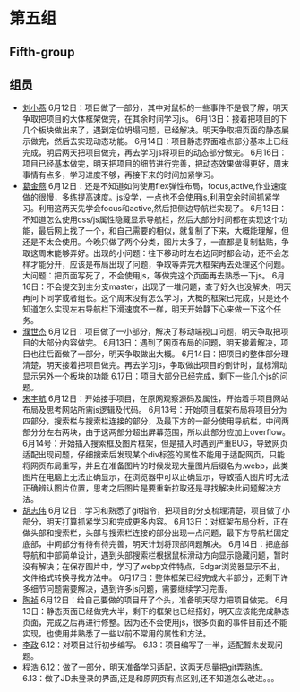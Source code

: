 # 第五组
## Fifth-group
##  组员
- [刘小燕](https://github.com/lxy123123)
6月12日：项目做了一部分，其中对鼠标的一些事件不是很了解，明天争取把项目的大体框架做完，在其余时间学习js。
6月13日：接着把项目的下几个板块做出来了，遇到定位坍塌问题，已经解决。明天争取把页面的静态展示做完，然后去实现动态功能。
6月14日：项目静态界面难点部分基本上已经完成，明后两天把项目做完，再去学习js将项目的动态部分做完。
6月16日：项目已经基本做完，明天把项目的细节进行完善，把动态效果做得更好，周末事情有点多，学习进度不够，再接下来的时间加紧学习。
- [葛金燕](https://github.com/gjy0712)
6月12日：还是不知道如何使用flex弹性布局，focus,active,作业速度做的很慢，多练提高速度。js没学，一点也不会使用js,利用空余时间抓紧学习。利用这两天先学会focus和active,然后把侧边导航栏实现了。
6月13日：不知道怎么使用css/js属性隐藏显示导航栏，然后大部分时间都在实现这个功能，最后网上找了一个，和自己需要的相似，就复制了下来，大概能理解，但还是不太会使用。今晚只做了两个分类，图片太多了，一直都是复制黏贴，争取这周末能够弄好。出现的小问题：往下移动时左右边同时都会动，还不会怎样才能分开，应该是布局出现了问题，争取等弄完大框架再去处理这个问题。大问题：把页面写死了，不会使用js，等做完这个页面再去熟悉一下js。
6月16日：不会提交到主分支master，出现了一堆问题，查了好久也没解决，明天再问下同学或者组长。这个周末没有怎么学习，大概的框架已完成，只是还不知道怎么实现左右导航栏下滑速度不一样，明天开始静下心来做一下这个任务。
- [濮世杰](https://github.com/shijieTop500)
6月12日：项目做了一小部分，解决了移动端视口问题，明天争取把项目的大部分内容做完。
6月13日：遇到了网页布局的问题，明天接着解决，项目也往后面做了一部分，明天争取做出大概。
6月14日：把项目的整体部分理清楚，明天接着把项目做完。再去学习js，争取做出项目的倒计时，鼠标滑动显示另外一个板块的功能
6.17日：项目大部分已经完成，剩下一些几个js的问题。
- [宋宇航](https://github.com/594SYH)
6月12日：开始接手项目，在原网观察源码及属性，开始着手项目网站布局及思考网站所需js逻辑及代码。
6月13号：开始项目框架布局将项目分为四部分，搜索栏与搜索栏连接的部分，及最下方的一部分使用导航栏，中间两部分分左右两块，由于这两部分超出屏幕范围，所以此部分应加上overflow。
6月14号：开始插入搜索框及图片框架，但是插入时遇到严重BUG，导致网页适配出现问题，仔细搜索后发现某个div标签的属性不能用于适配网页，只能将网页布局重写，并且在准备图片的时候发现大量图片后缀名为.webp，此类图片在电脑上无法正确显示，在浏览器中可以正确显示，导致插入图片时无法正确辨认图片位置，思考之后图片是要重新拉取还是寻找解决此问题解决方法。
- [胡志伟](https://github.com/Johnhu98)
6月12日：学习和熟悉了git指令，把项目的分支梳理清楚，项目做了小部分，明天打算抓紧学习和完成更多内容。
6月13日：对框架布局分析，正在做头部和搜索栏，头部与搜索栏连接的部分出现一点问题，最下方导航栏固定底部，中间部分有待有待完善，明天计划将顶部问题解决。
6月14日：把底部导航和中部简单设计，遇到头部搜索栏根据鼠标滑动方向显示隐藏问题，暂时没有解决；在保存图片中，学习了webp文件特点，Edgar浏览器显示不出，文件格式转换寻找方法中。
6月17日：整体框架已经完成大半部分，还剩下许多细节问题需要解决，遇到许多js问题，需要继续学习完善。
-  [陶祯](https://github.com/hongtaozhenchen)
6月12日：给自己要做的项目开了个头，准备明天尽力把项目做完。
6月13日：静态页面已经做完大半，剩下的框架也已经搭好，明天应该能完成静态页面，完成之后再进行修整。因为还不会使用js，很多页面的事件目前还不能实现，也使用并熟悉了一些以前不常用的属性和方法。
- [李政](https://github.com/wind-lz)
6.12：对项目进行初步编写。
6.13：项目编写了一半，适配暂未发现问题。
- [程浩](https://github.com/chenghaoxmxm)
6.12：做了一部分，明天准备学习适配，这两天尽量把git弄熟练。
6.13：做了JD未登录的界面,还是和原网页有点区别,还不知道怎么改进。。。



